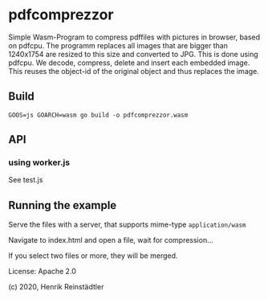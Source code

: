 # pdfcomprezzor

Simple Wasm-Program to compress pdffiles with pictures in browser, based on pdfcpu. The programm replaces all images that are bigger than 1240x1754 are resized to this size and converted to JPG. This is done using pdfcpu. We decode, compress, delete and insert each embedded image. This reuses the object-id of the original object and thus replaces the image.

## Build
```
GOOS=js GOARCH=wasm go build -o pdfcomprezzor.wasm 
```
## API
### using worker.js

See test.js

## Running the example

 Serve the files with a server, that supports mime-type `application/wasm`

Navigate to index.html and open a file, wait for compression...

If you select two files or more,  they will be merged.

License: Apache 2.0

(c) 2020, Henrik Reinstädtler
